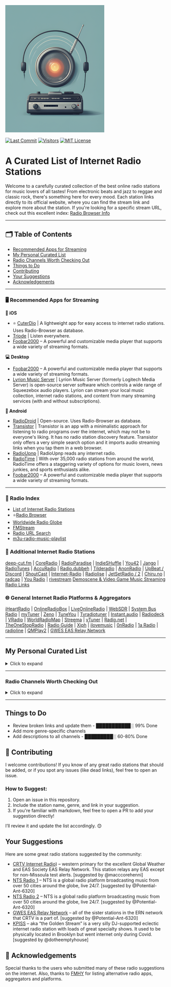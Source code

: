 ![Logo](https://github.com/deroverda/recommended-radio-streams/blob/main/logo_resized_enhanced.png?raw=true)

[![Last Commit](https://img.shields.io/github/last-commit/deroverda/recommended-radio-streams?style=flat-square)](https://github.com/deroverda/recommended-radio-streams)
[![Visitors](https://api.visitorbadge.io/api/VisitorHit?user=deroverda&repo=recommended-radio-streams&countColor=%237B1E7A&style=flat-square)](https://github.com/deroverda/recommended-radio-streams)
[![MIT License](https://img.shields.io/badge/License-MIT-green.svg?style=flat-square)](https://opensource.org/licenses/MIT)



# A Curated List of Internet Radio Stations

Welcome to a carefully curated collection of the best online radio stations for music lovers of all tastes! From electronic beats and jazz to reggae and classic rock, there's something here for every mood. Each station links directly to its official website, where you can find the stream link and explore more about the station. If you're looking for a specific stream URL, check out this excellent index: [Radio Browser Info](https://www.radio-browser.info)


---

## 🗂️ Table of Contents
- [Recommended Apps for Streaming](#recommended-apps-for-streaming)
- [My Personal Curated List](#my-personal-curated-list)
- [Radio Channels Worth Checking Out](#radio-channels-worth-checking-out)
- [Things to Do](#things-to-do)
- [Contributing](#contributing)
- [Your Suggestions](#your-suggestions)
- [Acknowledgements](#acknowledgements)

---

### 🖥️ **Recommended Apps for Streaming**

**📱 iOS**
- ⭐ [CuterDio](https://cuterdio.com/en) | A lightweight app for easy access to internet radio stations. Uses Radio-Browser as database. 
- [Triode](https://triode.app/) | Listen everywhere.
- [Foobar2000](https://www.foobar2000.org/) – A powerful and customizable media player that supports a wide variety of streaming formats.


**💻 Desktop**
- [Foobar2000](https://www.foobar2000.org/) – A powerful and customizable media player that supports a wide variety of streaming formats.
- [Lyrion Music Server](https://github.com/LMS-Community) | Lyrion Music Server (formerly Logitech Media Server) is open-source server software which controls a wide range of Squeezebox audio players. Lyrion can stream your local music collection, internet radio stations, and content from many streaming services (with and without subscriptions).

**🤖 Android**
- [RadioDroid](https://github.com/segler-alex/RadioDroid) | Open-source. Uses Radio-Browser as database. 
- [Transistor](https://codeberg.org/y20k/transistor) | Transistor is an app with a minimalistic approach for listening to radio programs over the internet, which may not be to everyone's liking. It has no radio station discovery feature. Transistor only offers a very simple search option and it imports audio streaming links when you tap them in a web browser.
- [RadioUpnp](https://play.google.com/store/apps/details?id=com.watea.radio_upnp) | RadioUpnp reads any internet radio.
- [RadioTime](https://play.google.com/store/apps/details?id=com.radiotime.app) | With over 35,000 radio stations from around the world, RadioTime offers a staggering variety of options for music lovers, news junkies, and sports enthusiasts alike.
- [Foobar2000](https://www.foobar2000.org/) – A powerful and customizable media player that supports a wide variety of streaming formats.



---

### 📜 Radio Index

- [List of Internet Radio Stations](https://en.wikipedia.org/wiki/List_of_Internet_radio_stations)
- ⭐[Radio Browser](https://www.radio-browser.info)
- [Worldwide Radio Globe](https://radio.garden/)
- [FMStream](https://fmstream.org)
- [Radio URL Search](https://streamurl.link)
- [m3u-radio-music-playlist](https://junguler.github.io/m3u-radio-music-playlists)

### 🔗 Additional Internet Radio Stations
[deep-cut.fm](https://deep-cut.fm) | [CoreRadio](https://coreradio.online/) | [RadioParadise](https://www.radioparadise.com) | [IndieSHuffle](https://www.indieshuffle.com) | [You42](https://www.you42.com) | [Jango](https://www.jango.com) | [RadioTunes](https://www.radiotunes.com)  | [AccuRadio](https://www.accuradio.com) | [Radio.dubbeh](https://radio.dubbeh.net/) | [Tilderadio](https://tilderadio.org/) | [AnonRadio](https://anonradio.net) | [UpBeat / Discord](https://discord.com) | [ShoutCast](https://www.shoutcast.com) | [Internet-Radio](https://www.internet-radio.com) | [Radiolise](https://radiolise.com) | [JetSetRadio / 2](https://jetsetradio.live/) | [Chiru.no](https://chiru.no) | [radcap](https://www.radcap.ru) | [You Radio](https://play.you.radio/) | [rivestream](https://www.rivestream.com) [Demoscene & Video Game Music Streaming Radio Links](https://mw.rat.bz/davgmsrl/)

### 🌐 General Internet Radio Platforms & Aggregators
[iHeartRadio](https://www.iheart.com) | [OnlineRadioBox](https://onlineradiobox.com) | [LiveOnlineRadio](https://www.liveonlineradio.net) | [WebSDR](http://websdr.org/) | [System Bus Radio](https://github.com/fulldecent/system-bus-radio) | [myTuner](https://mytuner-radio.com) | [Zeno](https://zeno.fm) | [TuneYou](https://tuneyou.com) | [Tvradiotuner](https://tvradiotuner.com) | [Instant.audio](https://instant.audio) | [Radiodeck](https://www.radiodeck.com) | [VRadio](https://www.vradio.app) | [WorldRadioMap](https://www.worldradiomap.com) | [Streema](https://streema.com) | [vTuner](https://www.vtuner.com) | [Radio.net](https://www.radio.net) | [TheOneStopRadio](https://theonestopradio.com) | [Radio Guide](https://www.radioguide.fm) | [Xiph](https://xiph.org) | [ilovemusic](https://ilovemusic.de/) | [0nRadio](https://0nradio.com) | [1a Radio](https://1aradio.com) | [radioline](https://www.radioline.co) | [QMPlay2](https://github.com/zaps166/QMPlay2) | [GWES EAS Relay Network](https://gwes-eas.network/listen/)

---

## My Personal Curated List
<details>
  <summary>Click to expand</summary>

### Artist Specific 🎤👑
- **Exclusive Radio - 2pac**: [Link](https://streaming.exclusive.radio/er/2pac/icecast.audio) 
- **Exclusive Radio - ABBA**: [Link](https://streaming.exclusive.radio/er/abba/icecast.audio)  
- **Exclusive Radio - Aretha Franklin**: [Link](https://streaming.exclusive.radio/er/arethafranklin/icecast.audio)  
- **Exclusive Radio - BB King**: [Link](https://streaming.exclusive.radio/er/bbking/icecast.audio)  
- **Exclusive Radio - Bob Marley**: [Link](http://exclusiveradio.com/bob-marley)  
- **Exclusive Radio - Creedence Clearwater Revival**: [Link](https://streaming.exclusive.radio/er/creedence/icecast.audio)  
- **Exclusive Radio - Daft Punk**: [Link](https://www.surfmusik.de/m3u/exclusively-daft-punk,20696.m3u)  
- **Exclusive Radio - Ella Fitzgerald**: [Link](https://streaming.exclusive.radio/er/ellafitzgerald/icecast.audio)
- **Exclusive Radio - Eric Clapton**: [Link](https://streaming.exclusive.radio/er/ericclapton/icecast.audio) 
- **Exclusive Radio - John Coltrane**: [Link](http://streaming.exclusive.radio/er/johncoltrane/icecast.audio)
- **Exclusive Radio - Jimi Hendrix**: [Link](https://streaming.exclusive.radio/er/hendrix/icecast.audio) 
- **Exclusive Radio - The Beatles**: [Link](http://streaming.exclusive.radio/er/beatles/icecast.audio)  
- **Exclusive Radio - Van Morrison**: [Link](https://streaming.exclusive.radio/er/vanmorrison/icecast.audio)
- **Exclusive Radio - The Police**: [Link](https://streaming.exclusive.radio/er/policehits/icecast.audio)
- **Exclusive Radio - Supertramp**: [Link](https://streaming.exclusive.radio/er/supertramp/icecast.audio)
- **Exclusive Radio - Steely Dan**: [Link](https://streaming.exclusive.radio/er/steelydan/icecast.audio)
- **Australian Digital Radio Network - Red Hot Chili Peppers**: [Link](http://abm22.com.au:8000/CONTAINER129)
- **Virgin Radio Rockstar: Rolling Stones**: [Link](https://icy.unitedradio.it/VirginSpecialEvent.mp3)

- **Grateful Dead Radio - WGDR**: [Link](https://www.madmusicradio.com/wgdr)


---

### Classical 🎻🎶

- **Calm Radio - Symphony**: [Link](https://calmradio.com/channel-guide/classical-music)
- **Calm Radio - Classical Mix**: [Link](https://calmradio.com/channel-guide/classical-music)
- **Calm Radio - Opera**: [Link](https://calmradio.com/channel-guide/classical-music)
- **WFMT Chicago**: [Link](https://www.wfmt.com/)
- **WBJC Baltimore**: [Link](https://www.wbjc.com/)
- **WMNR**: [Link](https://www.wmnr.org/listen)

---

### Electronic ⚡
- **1.FM - Deep Techno & House**: [Link](https://www.1.fm/stations)
- **Cashmere Radio**: [Link](http://cashmereradio.com) | A Berlin-based station with diverse, experimental electronic music.
- **Dance Wave**: [Link](http://dancewave.com) | Focuses on upbeat electronic dance music.
- **FluxFM - ChillHop**: [Link](http://fluxfm.de/chillhop) | Plays a relaxed mix of hip-hop influenced electronic beats.
- **FluxFM - Hippie Trippy Garden**: [Link](https://www.fluxfm.de/posts/401dece5-d1f7-4d5b-9a50-5a1481758118) | Features psychedelic and experimental electronic music.
- **FluxFM - Sound Of Berlin**: [Link](http://fluxfm.de/sound-of-berlin) | Showcases the electronic music scene of Berlin.
- **FluxFM - Berlin Beach House Radio**: [Link](http://fluxfm.de/berlin-beach-house)  
- **Frisky Deep**: [Link](https://www.friskyradio.com/) | Specializes in deep house and similar electronic styles.
- **Frisky Radio**: [Link](https://www.friskyradio.com/) | A broader mix of various electronic genres.
- **LYL Radio**: [Link](https://lyl.live/) |  An independent station known for diverse and eclectic electronic selections.
- **LuxuriaMusic**: [Link](http://luxuriamusic.com) | Plays retro-futuristic and exotica-influenced electronic music.
- **Octave Radio**: [Link](http://octaveradio.com) | Plays a variety of electronic music, sometimes also categorized as Jazz.
- **OpenLab FM**: [Link](https://openlab.fm) | Broadcasting from Ibiza, this station offers a unique blend of electronic music and visual arts, curated by a roster of creative professionals.
- **NTS Radio - Poolside**: [Link](http://ntslive.co.uk) | Features chill and summery electronic vibes.
- **Radio Caprice - Minimal Tech House**: [Link](http://www.radcap.ru/) | Tech house
- **Skylab Radio**: [Link](http://skylabradio.com) | Known for spacey, ambient, and experimental electronic sounds.
- **Datafruits**: [Link](https://datafruits.fm/) | Focuses on chiptune and video game-inspired electronic music.
- **dublab**: [Link](http://dublab.com) | Features a wide range of experimental and underground electronic music.
- **TEKnival Radio**: [Link](http://teknivalradio.com) | Plays hard-edged techno and rave-inspired electronic music. 
- **Rainwave - All**: [Link](http://rainwave.cc/all) | A mix of different types of video game music including electronic styles.
- **Rainwave - Chiptunes**: [Link](https://rainwave.cc/chiptune/)  
- **Italoradio.fm**: [Link](https://italoradio.fm/) | Plays Italo-disco music.
- **Radio ItaloPower!**: [Link](http://italopower.com) | Italodisco hits & rarities.
- **Radio BipTunia**: [Link](https://biptunia.com/) | Plays experimental and quirky electronic music.
- **Shonan Beach FM**: [Link](https://www.beachfm.co.jp/) | Japanese radio station focusing on chilled out electronic and beach vibes.
- **Fnoob Techno**: [Link](https://fnoobtechno.com/) | A dedicated techno station.

---

### General 📻🌈
- **Doctor Pundit - Yacht Rock Jams**: [Link](https://www.doctorpundit.com/media/)  
- **Yacht Rock Miami**: [Link](https://www.yachtrockmiami.com/)  
- **SuperStereo 1 - Yacht Rock**: [Link](https://www.hiresaudio.online/category/radio/)  
- **Classic Vinyl HD**: [Link](https://walmradio.com/classic/)  
- **KTKE 101.5 FM**: [Link](https://www.truckeetahoeradio.com/) | general station
- **SuperStereo 1+ - Disco, Soul & Funk**: [Link](https://www.hiresaudio.online/category/radio/)  
- **Soho Radio**: [Link](http://sohoradio.com) | A London-based station with a variety of music and talk shows.
- **Technicolor Web Of Sound**: [Link](https://www.techwebsound.com/) | Plays 1960s psychedelic rock and pop. 
- **The Dump**: [Link](http://thedump.com) |  Eclectic mix of various genres and obscure music.
- **The Lake Radio**: [Link](http://thelakeradio.com)  
- **The SoCal Sound**: [Link](http://thesocalsound.org) | Features contemporary California rock, pop and indie music. 
- **The Penthouse**: [Link](https://thepenthouse.fm/) | Asoul, r&b and pop music. variety of classic 
- **Time Capsule Show**: [Link](https://ckut.ca/timecapsule/))  
- **Totally Wired Radio**: [Link](http://totallywiredradio.com) |  Plays a mix of indie, punk, and alternative music.
- **181.fm**: [Link](https://www.181.fm/)  
- **Her.st - Propaganda Broadcast**: [Link](https://her.st/radio/)  
- **J-Club Club Bandstand**: [Link](http://jclubradio.com) | Plays a mix of classic and contemporary Japanese music.
- **KBON**: [Link](https://www.kbon.com/) | Plays a mix of Louisiana-based music.
- **KKJZ-HD88.1**: [Link](https://kkjz.org/) | A public radio station that plays jazz and blues.
- **Le Grigri**: [Link](http://legrigri.com) | Plays a mix of African and Caribbean music.
- **Le Mellotron**: [Link](http://lemellotron.com) | Features a mix of world music, jazz and electronic.
- **Mondo Bongo Radio**: [Link](http://mondobongoradio.com) | Plays a mix of world music, exotica and soul.
- **Mother Earth Radio**: [Link](http://motherearthradio.com) | Plays a mix of nature-themed, acoustic music.
- **Mother Earth Radio - Instrumental**: [Link](http://motherearthradio.com/instrumental)  
- **Mutant Radio**: [Link](http://mutantradio.com) |  Plays an eclectic mix of experimental and alternative music.
- **Nugs Radio**: [Link](http://nugs.net) |  Plays live recordings of rock and jam bands.
- **REYFM**: [Link](https://rey.fm/) | Plays contemporary pop and latin music.
- **Radio France**: [Link](http://www.radiofrance.fr/live) | A French public radio station with a variety of programming.
- **Radio Paradise - Main Mix**: [Link](http://radioparadise.com/main-mix)  
- **Radio Free Phoenix**: [Link](http://radiofreephoenix.com)  
- **Radio Krimi**: [Link](http://radiokrimi.com) | Plays mystery-themed radio dramas.
- **KEXP**: [Link](https://www.kexp.org/listen/) | Highly praised for its exceptional music selection.

---
 
### Jazz 🎷
- **Adroit Jazz Underground**: [Link](https://mytuner-radio.com/sv/radio/adroit-jazz-underground-492026/) | Focuses on underground and less mainstream jazz.
- **Jazz Con Class**: [Link](http://jazzconclass.com)  
- **KSDS Jazz 88.3 FM**: [Link](https://www.jazz88.org/) | A public radio station broadcasting classic and contemporary jazz.
- **Radio Suisse Jazz**: [Link](http://radiosuissejazz.ch)  
- **WBGO 88.3**: [Link](http://wbgo.org) | A New York-based public radio station specializing in jazz.
- **WDNA 88.9**: [Link](http://wdna.org) |  Miami-based public radio station focused on jazz and Latin jazz.
- **KEWU-FM (89.5 MHz Jazz 89.5)**: [Link](https://kewuradio.ewu.edu/KEWU_Jazz_89.5) | A public radio station with a focus on jazz.
- **Octave Radio**: [Link](https://octaverecords.out.airtime.pro/octaverecords_a?_ga=2.139116787.1781832620.1687634712-199058362.1687634712) | Also appears in the Electronic category, sometimes plays jazz.

---
  

### Lounge & Chill 🍹🌅🌴
- **1.FM - Costa Del Mar**: [Link](https://www.1.fm/stations)
- **1.FM - Sax4Love**: [Link](https://www.1.fm/stations)
- **24/7 LoFi Radio**: [Link](https://www.247lofiradio.com/)
- **BB 05.5 Charivari Munchen**: [Link](https://www.charivari.de/radio/internetradio-streams)  
- **FluxFM - FluxLounge**: [Link](http://fluxfm.de/fluxlounge)  
- **Blue Marlin Ibiza**: [Link](http://www.bluemarlinibiza.com/radio/live)  
- **Nordic Lodge**: [Link](https://www.nordiclodgeradio.com/)  


---

### Oldies/Classic 📼
- **Pumpkin FM - 1940s radio**: [Link](http://pumpkinfm.com/1940s-stream) | The Old Time Radio Network
- **Pumpkin FM - Radio England**: [Link](http://pumpkinfm.com/radio-england-stream) | The Old Time Radio Network
- **Ultimate Oldies Radio**: [Link](http://ultimateoldiesradio.com) | Musical History of the 50's, 60's, 70's & More!
- **Vintage Obscura Radio**: [Link](http://vintageobscura.com) | Nearly 100,000 music-obsessed researchers scour the internet daily to uncover nearly forgotten music of every genre and category at /r/vintageobscura
- **Radio Nostalgia**: [Link](http://cast1.torontocast.com:1630/stream) | Plays classic pop and music from the 1940's to 1980's.

---

### Reggae & Dub 🇯🇲 🟩🟨🟥
- **Dr Dick's Dub Shack**: [Link](http://drdicksdubshack.com) | Bermuda-based online radio station playing all species of dub, downtempo and bass music -  from the classic early analogue dub reggae of the 60s and 70s, through to 80s and 90s digidub, on to year 3000 steppas and future bass music!
- **Alpha Boys School Radio**: [Link](http://alphaboysschoolradio.com) | Every song features at least one past student of the Alpha music programme in Kingston, Jamaica. Founded in 1880, Alpha has helped launch the careers of jazz innovators, ska pioneers and reggae icons. Operated by the Sisters of Mercy of Jamaica, a Catholic order of nuns since 1890, Alpha continues to develop the next generation of music talent.

---

### ⭐**SomaFM**
- **SomaFM - Bossa Beyond**: [Link](https://somafm.com/listen/) - Silky-smooth, laid-back Brazilian-style rhythms of Bossa Nova, Samba and beyond
- **SomaFM - Deep Space One**: [Link](https://somafm.com/listen/) - Deep ambient electronic, experimental and space music. For inner and outer space exploration.
- **SomaFM - Groove Salad**: [Link](https://somafm.com/listen/) | A nicely chilled plate of ambient/downtempo beats and grooves.
- **SomaFM - Groove Salad Classic**: [Link](https://somafm.com/listen/) | The classic (early 2000s) version of a nicely chilled plate of ambient/downtempo beats and grooves.
- **SomaFM - Left Coast 70s**: [Link](https://somafm.com/listen/) | Mellow album rock from the Seventies. Yacht not required.
- **SomaFM - SF Police Scanner**: [Link](https://somafm.com/listen/) | San Francisco Public Safety Scanner Feed
- **SomaFM - Seven Inch Soul**: [Link](https://somafm.com/listen/) | Vintage soul tracks from the original 45 RPM vinyl.
- **SomaFM - ThistleRadio**: [Link](https://somafm.com/listen/) | Exploring music from Celtic roots and branches
- **SomaFM - Suburbs of Goa**: [Link](http://somafm.com/suburbsofgoa)  
- **SomaFM - ALL CHANNELS**: [Link](https://somafm.com/listen/)

---

### World Music 🌍🎶
**African** 🪘🦁
- **Oroko Radio**: [Link](https://oroko.live/) | Afro Indie Radio showcases Indie, Folk, and Soul music. Resident artist Tommy WÁ, a Nigerian-born singer/songwriter, poet, and guitarist, blends Afro Indie acoustics with poetic storytelling. Influenced by his multicultural upbringing and experiences in Nigeria and Ghana, his music reflects a soulful fusion of genres and rich folkloric wisdom. Written in English, Yoruba-influenced dialects, and pidgin, his introspective works offer mutual understanding and emotional closure to listeners.
- **Pan African Space Station**: [Link](https://panafricanspacestation.org.za/) | The Pan African Space Station (PASS), founded by Chimurenga and Neo Muyanga in 2008, is a dynamic platform combining a live radio studio, performance space, research hub, and internet radio station. Operating in transitory spaces, PASS blends sound, music, and words to create new forms of knowledge, inspired by Sun Ra’s philosophy, "There are other worlds out there they never told you about." PASS challenges perceptions of Africa, fosters collective experiences, and explores how we understand and mediate shared human and historical connections.
- **Radio Caprice - Afrobeat**: [Link](http://www.radcap.ru/)
- **Alefa Music - Afrobeat** [Link](https://alefamusic.net/) | Alefamusic is a webradio dedicated to Malagasy music, especially the salegy rhythm. Founded in 2006 in France, it began as a radio show hosted by DJ Gasy Mich and Fabrice Mystone on Aligre FM 93.1 Paris, airing until November 2017. The webradio launched in 2012, continuing the show’s legacy by broadcasting Malagasy music worldwide. Alefamusic is available on its website and platforms like Orange, Freebox TV, Radioking, TuneIn, and more.

**Latin/Caribbean** 🌴🎺
- **Gladys Palmera Coleccion**: [Link](http://gladyspalmera.com/coleccion) | Plays a mix of Latin and Spanish music.
- **Isla Negra Upbeat**: [Link](https://www.radio-browser.info/history/af54e7ca-3a45-40cd-8ca8-c5ee9bc4231d) | Radio Isla Negra is a non-profit, non-commercial radio station created by Hernan Rodriguez M in 1999 from the small beach town of Isla Negra, Chile. It has been an unparalleled source of handpicked music from across the musical spectrum.
            Its mission is to find the best tracks regardless of time, genre, or style. No additives. No sugar added. Just 100% Pure High-Quality Music.
        Streaming without commercials or interruptions since 1999.
- **Isla Negra Slowbeat**: [Link](https://www.radio-browser.info/history/c3517203-bd27-4019-9ba9-a72a53e4c88f) 

**Other** 🌀🌍
- **Celtic Music Radio**: [Link](https://www.celticmusicradio.net/) | Welcome to Celtic Music Radio 95FM, a community station run by volunteers, broadcasting to Greater Glasgow and the world. We play a wide range of traditional, contemporary, folk, roots, Americana, and world music, supporting emerging acts. With strong ties to Scottish culture and festivals, we offer diverse, high-quality programming. Our loyal listeners tune in via 95FM, DAB, mobile apps, and our website. As a charity, we stay on air through donations, fundraisers, and limited advertising.

</details>

---

### Radio Channels Worth Checking Out
<details>
  <summary>Click to expand</summary>

These are some channels I’ve heard are good, but I haven't had the chance to check them all out yet. Feel free to explore and see what suits your taste! most links seem to be dead, manually search for these using the tools above. please report and I'll update.😊

- 101.1 WFMU – Freeform Radio: [Link](https://wfmu.org/)
- 1FM Chillout Lounge: [Link](https://www.1.fm/stations)
- 113.fm Hits 1997 – Ads: [Link](https://www.113.fm/)
- All Jazz Radio – South Africa: [Link](https://www.madmusicradio.com/wjzz)
- Ambient Sleeping Pill: [Link](https://ambientsleepingpill.com/)
- Antenne Bayern - [Link](https://www.antenne.de/webradio/)
- Antenne Bayern – CoffeeHouse: [Link](https://www.antenne.de/webradio/coffeemusic)
- Basso Radio – Deep House and Progressive: [Link](https://www.bassoradio.com/)
- Berlin Community Radio: [Link](https://tunein.com/radio/Berlin-Community-Radio-s209811/)
- Beyond the Beat Generation: [Link](http://www.beyondthebeatgeneration.com/)
- Blue Marlin Ibiza – Dance/Elect: [Link](https://www.bluemarlinibiza.com/radio/)
- Bondi Beach Radio – Sydney: [Link](https://bondiradio.com.au/)
- ChillTraxx – World’s Chillout Channel: [Link](https://www.chilltrax.com/)
- CKUT 90.3 Montreal College Community Radio: [Link](http://ckut.ca)
- Country Radio – USA: [Link](https://country-radio.com/)
- Dublin Digital Radio – Ireland: [Link](https://listen.dublindigitalradio.com/home)
- Eurodance Radio: [Link](https://www.eurodance-radio.com/)
- Fine Music Radio 101.3 FM – Cape Town: [Link](https://www.fmr.co.za/)
- FIP – France: [Link](https://www.radiofrance.fr/fip)
- Folk Alley – Ohio: [Link](https://folkalley.com/)
- Frisky Radio – Chill: [Link](http://friskyradio.com)
- Frisky Radio – Deep: [Link](https://www.friskyradio.com/)
- Frisky Radio – Underground Electronic: [Link](http://friskyradio.com)
- Galaxie Radio – FM 95.3 – French Dance Elect.: [Link](http://galaxieradio.com)
- Irish Pub Radio: [Link](http://irishpubradio.com)
- Jazz 88 – San Diego: [Link](https://jazz88.org)
- Jazz & Blues Radio – United States: [Link](https://www.radio.se/s/jazzradio-blues)
- Jazz24: [Link](https://www.jazz24.org/)
- JazzFM – UK: [Link](http://jazzfm.com)
- KCLR96FM – Kilkenny, Ireland: [Link](http://kclr96fm.com)
- KCRW 89.9 FM – Los Angeles: [Link](https://www.kcrw.com/)
- KDHX 88.1 FM – St. Louis: [Link](http://kdhx.org)
- KEXP – Seattle, University of Washington: [Link](http://kexp.org)
- KEXP 90.3 FM – Seattle: [Link](http://kexp.org)
- KissFM 2.0 Trance: [Link](http://kissfm.com)
- KIX Belgium – Talk and Radio: [Link](https://www.radiokix.be/)
- KNBR 104.5 – KFOG S.F. Talk/Music: [Link](http://knbr.com)
- KUSF 90.3 FM – San Francisco: [Link](https://www.kusf.org)
- KUTX 98.9 FM – Austin: [Link](http://kutx.org)
- KUTX 98.9 – Austin UT: [Link](http://kutx.org)
- KZSC 88.1 FM – Santa Cruz: [Link](http://kzsc.org)
- KZSU 90.1 FM – Stanford: [Link](https://kzsu.stanford.edu/)
- KZSU Stanford 90.1 FM – Stanford, CA: [Link](http://kzsu.stanford.edu)
- MacSlon’s Irish Pub Radio: [Link](http://www.macslons-irish-pub-radio.com/)
- Mondo Radio – Pop and Jazz: [Link](http://mondoradio.com)
- Newtown Radio – Prog – Good Alt. – Brooklyn: [Link](https://newtownradio.com)
- Radio Caroline 259 Gold: [Link](http://radiocaroline.co.uk)
- Radio Dismuke – 1920’s 1930’s Jazz and Pop: [Link](http://dismuke.org)
- Radio France Internationale – World News: [Link](http://rfi.org)
- Radio Free Europe/Radio Liberty: [Link](https://www.rferl.org/)
- Radio Galaxie – Haiti: [Link](http://galaxieradio.com)
- Radio Galaxie 104.5: [Link](http://radiogalaxie.com)
- Radio Marija – Lithuania: [Link](https://www.marijosradijas.lt/)
- Radio Nacional de Espana (RNE): [Link](https://www.rtve.es/radio)
- Radio New Zealand National: [Link](http://rnz.co.nz)
- Radio Nova – Ireland: [Link](https://www.nova.ie/)
- Radio Popolare – Milan, Italy: [Link](http://radiopopolare.it)
- Radio Reverb 97.2 – Brighton UK Community Radio: [Link](http://radioreverb.com)
- Radio Reverb 97.2 FM – Brighton: [Link](https://www.radioreverb.com/)
- Radio Subasio – Italy: [Link](http://radiosubasio.com)
- Radio Swiss Jazz: [Link](https://www.radioswissjazz.ch/en)
- Ralph Radio – Russia: [Link](http://ralphradio.ru)
- Resonance 104.4FM – London – Diverse Community Radio: [Link](https://www.resonancefm.com/)
- Retro Soul Radio UK: [Link](https://www.retrosoulradio.co.uk)
- Rinse FM – UK: [Link](http://rinse.fm)
- Rinse FM (Rinse France) – Dance/Urban – London: [Link](http://rinse.fm)
- RTE Radio 1 – Ireland: [Link](http://rte.ie)
- Sky Radio 101Fm – Dutch/Netherlands – US Pop: [Link](https://www.skyradio.nl/)
- Smooth Jazz Chicago: [Link](http://smoothjazzchicago.com)
- Taui FM – Tahiti: [Link](https://theonestopradio.com/radio/taui-fm)
- The Current – Minnesota Public Radio: [Link](http://thecurrent.org)
- The Edge Radio – New Zealand: [Link](http://theedge.co.nz)
- The Jazz Groove: [Link](https://jazzgroove.org/?channel=mix1)
- Time Capsule Audio Network: [Link](http://timecapsuleaudio.com)
- TSF Jazz 89.9 FM – Paris – Jazz, Talk: [Link](http://tsfjazz.com)
- Tuned In Radio – Classical: [Link](http://tunedinradio.com)
- WBEZ 91.5 FM – Chicago: [Link](http://wbez.org)
- WDR 1Live Plan B: [Link](http://wdr.de)
- WFUV 90.7 FM – New York: [Link](http://wfuv.org)
- WFMU – Rock and Soul Ichiban – 50’s Funk: [Link](https://wfmu.org/)
- WFMU 91.1 FM – New Jersey: [Link](https://wfmu.org/)
- WGN 720 AM Chicago – News/Classic Rock: [Link](http://wgnradio.com)
- WKCR 89.9 FM – Columbia University: [Link](http://wkcr.org)
- WLRN 91.3 FM – Miami: [Link](http://wlrn.org)
- WNUR 89.3 FM – Northwestern University: [Link](http://wnur.org)
- WNYC – New York City Public Radio: [Link](http://wnyc.org)
- WNYC 93.9 FM – New York: [Link](http://wnyc.org)
- WNYC-FM – New York City: [Link](http://wnyc.org)
- Worldwide FM – Cool Jazz Style mixes: [Link](https://worldwidefm.net/)
- WQXR Q2 – Classical NY: [Link](http://wqxr.org)
- WQXR Q2 – New York Public Radio: [Link](http://wqxr.org)
- WRIR 97.3 FM – Richmond: [Link](http://wrir.org)
- WWOZ 90.7 – New Orleans: [Link](https://www.wwoz.org/)
- WXYC 89.3FM - Chapel Hill - NC Freeform College Radio: [Link](https://wxyc.org/)

</details>

--- 

## Things to Do

- Review broken links and update them -  ███████████░ 99% Done
- Add more genre-specific channels
- Add descriptions to all channels - █████████░ 60-80% Done


## 🤝 Contributing

I welcome contributions! If you know of any great radio stations that should be added, or if you spot any issues (like dead links), feel free to open an issue. 

### How to Suggest:
1. Open an issue in this repository.
2. Include the station name, genre, and link in your suggestion.
3. If you're familiar with markdown, feel free to open a PR to add your suggestion directly!

I’ll review it and update the list accordingly. 😊


## Your Suggestions
Here are some great radio stations suggested by the community:

- [CRTV Internet Radio](https://erncrtv.com/)) – western primary for the excellent Global Weather and EAS Society EAS Relay Network. This station relays any EAS except for non-Missoula test alerts. [suggested by @macccorehenni]
- [	NTS Radio 1](https://www.nts.live/1) – NTS is a global radio platform broadcasting music from over 50 cities around the globe, live 24/7. [suggested by @Potential-Ant-6320]
- [	NTS Radio 2](https://www.nts.live/2) – NTS is a global radio platform broadcasting music from over 50 cities around the globe, live 24/7. [suggested by @Potential-Ant-6320]
- [GWES EAS Relay Network](https://gwes-eas.network/listen/) – all of the sister stations in the ERN network that CRTV is a part of. [suggested by @Potential-Ant-6320]
- [KPISS](https://kpiss.fm/) – aka “the Golden Stream” is a very silly DJ-supported eclectic internet radio station with loads of great specialty shows. It used to be physically located in Brooklyn but went internet only during Covid. [suggested by @dotheemptyhouse]

## 🙏 Acknowledgements

Special thanks to the users who submitted many of these radio suggestions on the internet. Also, thanks to [FMHY](https://fmhy.pages.dev/) for listing alternative radio apps, aggregators and platforms. 

